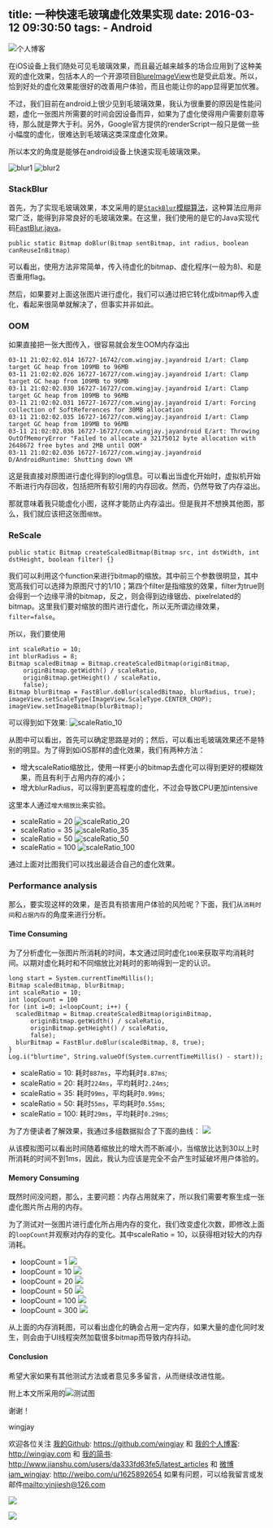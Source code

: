 title: 一种快速毛玻璃虚化效果实现
date: 2016-03-12 09:30:50
tags:
	- Android
---
![个人博客](/img/fastblur/iosblur.jpg)

在iOS设备上我们随处可见毛玻璃效果，而且最近越来越多的场合应用到了这种美观的虚化效果，包括本人的一个开源项目[BlureImageView](https://github.com/wingjay/BlurImageView)也是受此启发。所以，恰到好处的虚化效果能很好的改善用户体验，而且也能让你的app显得更加优雅。

不过，我们目前在android上很少见到毛玻璃效果，我认为很重要的原因是性能问题，虚化一张图片所需要的时间会因设备而异，如果为了虚化使得用户需要刻意等待，那么就是弊大于利。另外，Google官方提供的renderScript一般只是做一些小幅度的虚化，很难达到毛玻璃这类深度虚化效果。

所以本文的角度是能够在android设备上快速实现毛玻璃效果。

<!-- more -->


![blur1](/img/fastblur/androidblur_1.png)
![blur2](/img/fastblur/androidblur_2.png)

### StackBlur
首先，为了实现毛玻璃效果，本文采用的是[`StackBlur`模糊算法](http://www.quasimondo.com/StackBlurForCanvas/StackBlurDemo.html)，这种算法应用非常广泛，能得到非常良好的毛玻璃效果。在这里，我们使用的是它的Java实现代码[FastBlur.java](https://github.com/wingjay/BlurImageView/blob/master/blurimageviewlib/src/main/java/com/wingjay/blurimageviewlib/FastBlurUtil.java)。

	public static Bitmap doBlur(Bitmap sentBitmap, int radius, boolean canReuseInBitmap)
可以看出，使用方法非常简单，传入待虚化的bitmap、虚化程序(一般为8)、和是否重用flag。

然后，如果要对上面这张图片进行虚化，我们可以通过把它转化成bitmap传入虚化，看起来很简单就解决了，但事实并非如此。

### OOM
如果直接把一张大图传入，很容易就会发生OOM内存溢出

	03-11 21:02:02.014 16727-16742/com.wingjay.jayandroid I/art: Clamp target GC heap from 109MB to 96MB
	03-11 21:02:02.026 16727-16727/com.wingjay.jayandroid I/art: Clamp target GC heap from 109MB to 96MB
	03-11 21:02:02.030 16727-16727/com.wingjay.jayandroid I/art: Clamp target GC heap from 109MB to 96MB
	03-11 21:02:02.031 16727-16727/com.wingjay.jayandroid I/art: Forcing collection of SoftReferences for 30MB allocation
	03-11 21:02:02.035 16727-16727/com.wingjay.jayandroid I/art: Clamp target GC heap from 109MB to 96MB
	03-11 21:02:02.036 16727-16727/com.wingjay.jayandroid E/art: Throwing OutOfMemoryError "Failed to allocate a 32175012 byte allocation with 2648672 free bytes and 2MB until OOM"
	03-11 21:02:02.036 16727-16727/com.wingjay.jayandroid D/AndroidRuntime: Shutting down VM
这是我直接对原图进行虚化得到的log信息。可以看出当虚化开始时，虚拟机开始不断进行内存回收，包括把所有软引用的内存回收。然而，仍然导致了内存溢出。

那就意味着我只能虚化小图，这样才能防止内存溢出。但是我并不想换其他图，那么，我们就应该把这张图`缩放`。

### ReScale

	public static Bitmap createScaledBitmap(Bitmap src, int dstWidth, int dstHeight, boolean filter) {}
我们可以利用这个function来进行bitmap的缩放。其中前三个参数很明显，其中宽高我们可以选择为原图尺寸的1/10；第四个filter是指缩放的效果，filter为true则会得到一个边缘平滑的bitmap，反之，则会得到边缘锯齿、pixelrelated的bitmap。这里我们要对缩放的图片进行虚化，所以无所谓边缘效果，`filter=false`。

所以，我们要使用

	int scaleRatio = 10;
	int blurRadius = 8;
	Bitmap scaledBitmap = Bitmap.createScaledBitmap(originBitmap,
        originBitmap.getWidth() / scaleRatio,
        originBitmap.getHeight() / scaleRatio,
        false);
	Bitmap blurBitmap = FastBlur.doBlur(scaledBitmap, blurRadius, true);
    imageView.setScaleType(ImageView.ScaleType.CENTER_CROP);
    imageView.setImageBitmap(blurBitmap);
可以得到如下效果:
![scaleRatio_10](/img/fastblur/fastblur_10.png)

从图中可以看出，首先可以确定思路是对的；然后，可以看出毛玻璃效果还不是特别的明显。为了得到如iOS那样的虚化效果，我们有两种方法：

- 增大scaleRatio缩放比，使用一样更小的bitmap去虚化可以得到更好的模糊效果，而且有利于占用内存的减小；
- 增大blurRadius，可以得到更高程度的虚化，不过会导致CPU更加intensive

这里本人通过`增大缩放比`来实验。

- scaleRatio = 20
![scaleRatio_20](/img/fastblur/fastblur_20.png)
- scaleRatio = 35
![scaleRatio_35](/img/fastblur/fastblur_35.png)
- scaleRatio = 50
![scaleRatio_50](/img/fastblur/fastblur_50.png)
- scaleRatio = 100
![scaleRatio_100](/img/fastblur/fastblur_100.png)

通过上面对比图我们可以找出最适合自己的虚化效果。

### Performance analysis
那么，要实现这样的效果，是否具有损害用户体验的风险呢？下面，我们从`消耗时间`和`占据内存`的角度来进行分析。

#### Time Consuming
为了分析虚化一张图片所消耗的时间，本文通过同时虚化`100`来获取平均消耗时间。以期对虚化耗时和不同缩放比对耗时的影响得到一定的认识。

	long start = System.currentTimeMillis();
    Bitmap scaledBitmap, blurBitmap;
    int scaleRatio = 10;
    int loopCount = 100
    for (int i=0; i<loopCount; i++) {
      scaledBitmap = Bitmap.createScaledBitmap(originBitmap,
          originBitmap.getWidth() / scaleRatio,
          originBitmap.getHeight() / scaleRatio,
          false);
      blurBitmap = FastBlur.doBlur(scaledBitmap, 8, true);
    }
    Log.i("blurtime", String.valueOf(System.currentTimeMillis() - start));

- scaleRatio = 10: 耗时`887ms`，平均耗时`8.87ms`;
- scaleRatio = 20: 耗时`224ms`，平均耗时`2.24ms`;
- scaleRatio = 35: 耗时`99ms`，平均耗时`0.99ms`;
- scaleRatio = 50: 耗时`55ms`，平均耗时`0.55ms`;
- scaleRatio = 100: 耗时`29ms`，平均耗时`0.29ms`;

为了方便读者了解效果，我通过多组数据拟合了下面的曲线：
![](/img/fastblur/timeconsume_statisic.png)

从该模拟图可以看出时间随着缩放比的增大而不断减小，当缩放比达到30以上时所消耗的时间不到1ms，因此，我认为应该是完全不会产生时延破坏用户体验的。

#### Memory Consuming
既然时间没问题，那么，主要问题：内存占用就来了，所以我们需要考察生成一张虚化图片所占用的内存。

为了测试对一张图片进行虚化所占用内存的变化，我们改变虚化次数，即修改上面的`loopCount`并观察对内存的变化。其中scaleRatio = 10，以获得相对较大的内存消耗。

- loopCount = 1
![](/img/fastblur/memory_1.png)
- loopCount = 10
![](/img/fastblur/memory_10.png)
- loopCount = 20
![](/img/fastblur/memory_20.png)
- loopCount = 50
![](/img/fastblur/memory_50.png)
- loopCount = 100
![](/img/fastblur/memory_100.png)
- loopCount = 300
![](/img/fastblur/memory_300.png)

从上面的内存消耗图，可以看出虚化的确会占用一定内存，如果大量的虚化同时发生，则会由于UI线程突然加载很多bitmap而导致内存抖动。

#### Conclusion
希望大家如果有其他测试方法或者意见多多留言，从而继续改进性能。

附上本文所采用的![测试图](/img/fastblur/test_pic.jpeg)

谢谢！

wingjay





欢迎各位关注
[我的Github](https://github.com/wingjay): <https://github.com/wingjay> 
和 
[我的个人博客](http://wingjay.com): <http://wingjay.com>
和
[我的简书](http://www.jianshu.com/users/da333fd63fe5/latest_articles): <http://www.jianshu.com/users/da333fd63fe5/latest_articles>
和
[微博 iam_wingjay](http://weibo.com/u/1625892654): <http://weibo.com/u/1625892654>
如果有问题，可以给我留言或发邮件<mailto:yinjiesh@126.com>

![](https://avatars0.githubusercontent.com/u/9619875?v=3&s=460)

![](/img/打赏.JPG)


